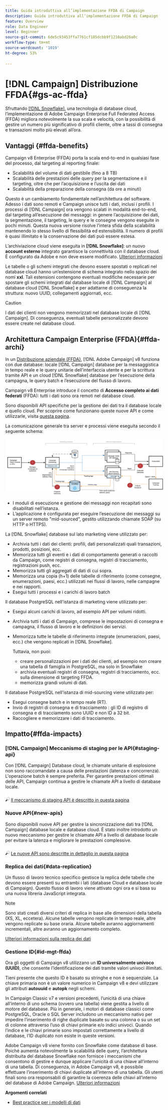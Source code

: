 ```yaml
---
title: Guida introduttiva all’implementazione FFDA di Campaign
description: Guida introduttiva all’implementazione FFDA di Campaign
feature: Overview
role: Data Engineer
level: Beginner
source-git-commit: 6de5c93453ffa7761cf185dcbb9f1210abd26a0c
workflow-type: tm+mt
source-wordcount: '1019'
ht-degree: 53%

---
```


# [!DNL Campaign] Distribuzione FFDA{#gs-ac-ffda}

Sfruttando [[!DNL Snowflake]](https://www.snowflake.com/), una tecnologia di database cloud, l’implementazione di Adobe Campaign Enterprise Full Federated Access (FFDA) migliora notevolmente la sua scala e velocità, con la possibilità di gestire un numero più significativo di profili cliente, oltre a tassi di consegna e transazioni molto più elevati all’ora.

## Vantaggi {#ffda-benefits}

Campaign v8 Enterprise (FFDA) porta la scala end-to-end in qualsiasi fase del processo, dal targeting al reporting finale:

* Scalabilità del volume di dati gestibile (fino a 8 TB)
* Scalabilità delle prestazioni delle query per la segmentazione e il targeting, oltre che per l’acquisizione e l’uscita dei dati
* Scalabilità della preparazione della consegna (da ore a minuti)

Questo è un cambiamento fondamentale nell’architettura del software. Adesso i dati sono remoti e Campaign unisce tutti i dati, inclusi i profili. I processi di [!DNL Campaign] ora vengono scalati in modalità end-to-end, dal targeting all’esecuzione dei messaggi: in genere l’acquisizione dei dati, la segmentazione, il targeting, le query e le consegne vengono eseguite in pochi minuti. Questa nuova versione risolve l’intera sfida della scalabilità mantenendo lo stesso livello di flessibilità ed estensibilità. Il numero di profili è quasi illimitato e la conservazione dei dati può essere estesa.

L’archiviazione cloud viene eseguita in **[!DNL Snowflake]**: un nuovo **account esterno** integrato garantisce la connettività con il database cloud. È configurato da Adobe e non deve essere modificato. [Ulteriori informazioni](../config/external-accounts.md)

Le tabelle o gli schemi integrati che devono essere spostati o replicati nel database cloud hanno un’estensione di schema integrato nello spazio dei nomi **xxl**. Tali estensioni contengono eventuali modifiche necessarie per spostare gli schemi integrati dal database locale di [!DNL Campaign] al database cloud [!DNL Snowflake] e per adattarne di conseguenza la struttura: nuovo UUID, collegamenti aggiornati, ecc.

>[!CAUTION]
>
> I dati dei clienti non vengono memorizzati nel database locale di [!DNL Campaign]. Di conseguenza, eventuali tabelle personalizzate devono essere create nel database cloud.

## Architettura Campaign Enterprise (FFDA){#ffda-archi}

In un [Distribuzione aziendale (FFDA)](../architecture/enterprise-deployment.md), [!DNL Adobe Campaign] v8 funziona con due database: locale [!DNL Campaign] database per la messaggistica in tempo reale e le query unitarie dell’interfaccia utente e per la scrittura tramite API e un cloud [!DNL Snowflake] database per l’esecuzione della campagna, le query batch e l’esecuzione del flusso di lavoro.

Campaign v8 Enterprise introduce il concetto di **Accesso completo ai dati federati** (FFDA): tutti i dati sono ora remoti nel database cloud.

Sono disponibili API specifiche per la gestione dei dati tra il database locale e quello cloud. Per scoprire come funzionano queste nuove API e come utilizzarle, visita [questa pagina](new-apis.md).

La comunicazione generale tra server e processi viene eseguita secondo il seguente schema:

![](assets/architecture.png)

* I moduli di esecuzione e gestione dei messaggi non recapitati sono disabilitati nell’istanza.
* L’applicazione è configurata per eseguire l’esecuzione dei messaggi su un server remoto &quot;mid-sourced&quot;, gestito utilizzando chiamate SOAP (su HTTP o HTTPS).

La [!DNL Snowflake] database sul lato marketing viene utilizzato per:

* Archivia tutti i dati dei clienti: profili, dati personalizzati quali transazioni, prodotti, posizioni, ecc.
* Memorizza tutti gli eventi e i dati di comportamento generati o raccolti da Campaign, come registri di consegna, registri di tracciamento, registrazioni push, ecc.
* Memorizza tutti gli aggregati di dati di cui sopra.
* Memorizza una copia (h+1) delle tabelle di riferimento (come consegne, enumerazioni, paesi, ecc.) utilizzati nei flussi di lavoro, nelle campagne e nei rapporti.
* Esegui tutti i processi e i carichi di lavoro batch


Il database PostgreSQL nell&#39;istanza di marketing viene utilizzato per:

* Esegui alcuni carichi di lavoro, ad esempio API per volumi ridotti.
* Archivia tutti i dati di Campaign, comprese le impostazioni di consegna e campagna, il flusso di lavoro e le definizioni dei servizi.
* Memorizza tutte le tabelle di riferimento integrate (enumerazioni, paesi, ecc.) che vengono replicati in [!DNL Snowflake].

   Tuttavia, non puoi:
   * creare personalizzazioni per i dati dei clienti, ad esempio non creare una tabella di famiglia in PostgreSQL, ma solo in Snowflake
   * archivia eventuali registri di consegna, registri di tracciamento, ecc. sulla dimensione di targeting FFDA.
   * memorizza grandi volumi di dati.


Il database PostgreSQL nell&#39;istanza di mid-sourcing viene utilizzato per:

* Esegui consegne batch e in tempo reale (RT).
* Invio di registri di consegna e di tracciamento : gli ID di registro di consegna e di tracciamento sono UUID e non ID a 32 bit.
* Raccogliere e memorizzare i dati di tracciamento.


## Impatto{#ffda-impacts}

### [!DNL Campaign] Meccanismo di staging per le API{#staging-api}

Con [!DNL Campaign] Database cloud, le chiamate unitarie di esplosione non sono raccomandate a causa delle prestazioni (latenza e concorrenza). L&#39;operazione batch è sempre preferita. Per garantire prestazioni ottimali delle API, Campaign continua a gestire le chiamate API a livello di database locale.

![](../assets/do-not-localize/glass.png) [Il meccanismo di staging API è descritto in questa pagina](staging.md)

### Nuove API{#new-apis}

Sono disponibili nuove API per gestire la sincronizzazione dati tra [!DNL Campaign] database locale e database cloud. È stato inoltre introdotto un nuovo meccanismo per gestire le chiamate API a livello di database locale per evitare la latenza e migliorare le prestazioni complessive.

![](../assets/do-not-localize/glass.png) [Le nuove API sono descritte in dettaglio in questa pagina](new-apis.md)


### Replica dei dati{#data-replication}

Un flusso di lavoro tecnico specifico gestisce la replica delle tabelle che devono essere presenti su entrambi i lati (database Cloud e database locale di Campaign). Questo flusso di lavoro viene attivato ogni ora e si basa su una nuova libreria JavaScript integrata.

>[!NOTE]
>
> Sono stati creati diversi criteri di replica in base alle dimensioni della tabella (XS, XL, eccetera).
> Alcune tabelle vengono replicate in tempo reale, altre vengono replicate su base oraria. Alcune tabelle avranno aggiornamenti incrementali, altre avranno un aggiornamento completo.

[Ulteriori informazioni sulla replica dei dati](replication.md)

### Gestione ID{#id-mgt-ffda}

Ora gli oggetti di Campaign v8 utilizzano un **ID universalmente univoco (UUID)**, che consente l’identificazione dei dati tramite valori univoci illimitati.

Tieni presente che questo ID è basato su stringhe e non è sequenziale. La chiave primaria non è un valore numerico in Campaign v8 e devi utilizzare gli attributi **autouuid** e **autopk** negli schemi.

In Campaign Classic v7 e versioni precedenti, l’unicità di una chiave all’interno di uno schema (ovvero una tabella) viene gestita a livello di motore del database. Più in generale, i motori di database classici come PostgreSQL, Oracle o SQL Server includono un meccanismo nativo per impedire l’inserimento di righe duplicate basate su una colonna o su un set di colonne attraverso l’uso di chiavi primarie e/o indici univoci. Quando l’indice e le chiavi primarie sono impostati correttamente a livello di database, l’ID duplicato non esiste in queste versioni.

Adobe Campaign v8 viene fornito con Snowflake come database di base. Poiché aumenta notevolmente la scalabilità delle query, l’architettura distribuita del database Snowflake non fornisce i meccanismi che consentono di gestire e dunque applicare l’unicità di una chiave all’interno di una tabella. Di conseguenza, in Adobe Campaign v8, è possibile effettuare l’inserimento di chiavi duplicate all’interno di una tabella. Gli utenti finali sono ora responsabili di garantire la coerenza delle chiavi all’interno del database di Adobe Campaign. [Ulteriori informazioni](keys.md)

**Argomenti correlati**

* [Best practice per i modelli di dati](../dev/datamodel-best-practices.md)
